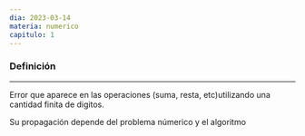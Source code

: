 ```yaml
---
dia: 2023-03-14
materia: numerico
capitulo: 1
---
```

### Definición
---
Error que aparece en las operaciones (suma, resta, etc)utilizando una cantidad finita de digitos.

Su propagación depende del problema númerico y el algoritmo